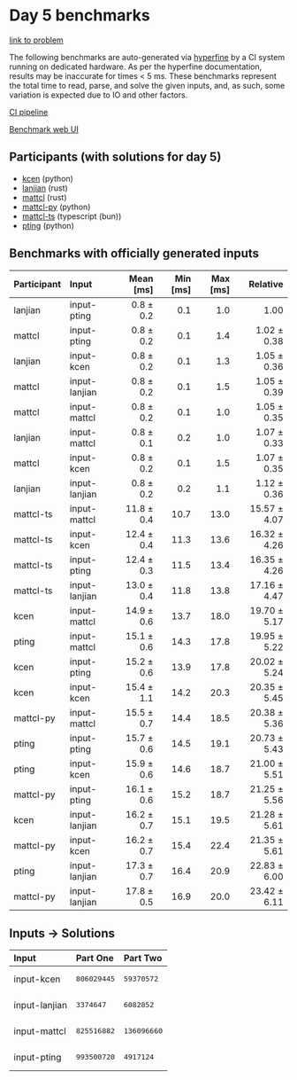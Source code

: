 # Day 5 benchmarks

[link to problem](https://adventofcode.com/2023/day/5)

The following benchmarks are auto-generated via
[hyperfine](https://github.com/sharkdp/hyperfine) by a CI system running on
dedicated hardware. As per the hyperfine documentation, results may be
inaccurate for times < 5 ms. These benchmarks represent the total time to read,
parse, and solve the given inputs, and, as such, some variation is expected due
to IO and other factors.

[CI pipeline](http://ci.papercode.net:8080/teams/main/pipelines/aoc2023)

[Benchmark web UI](https://aoc.ancalagon.black)


## Participants (with solutions for day 5)

- [kcen](https://github.com/kcen/aoc2023) (python)
- [lanjian](https://github.com/lanjian/aoc-2023) (rust)
- [mattcl](https://github.com/mattcl/aoc2023) (rust)
- [mattcl-py](https://github.com/mattcl/aoc2023-py) (python)
- [mattcl-ts](https://github.com/mattcl/aoc2023-js) (typescript (bun))
- [pting](https://github.com/pting/aoc2023) (python)


## Benchmarks with officially generated inputs

| Participant | Input | Mean [ms] | Min [ms] | Max [ms] | Relative |
|:---|:---|---:|---:|---:|---:|
| lanjian | input-pting | 0.8 ± 0.2 | 0.1 | 1.0 | 1.00 |
| mattcl | input-pting | 0.8 ± 0.2 | 0.1 | 1.4 | 1.02 ± 0.38 |
| lanjian | input-kcen | 0.8 ± 0.2 | 0.1 | 1.3 | 1.05 ± 0.36 |
| mattcl | input-lanjian | 0.8 ± 0.2 | 0.1 | 1.5 | 1.05 ± 0.39 |
| mattcl | input-mattcl | 0.8 ± 0.2 | 0.1 | 1.0 | 1.05 ± 0.35 |
| lanjian | input-mattcl | 0.8 ± 0.1 | 0.2 | 1.0 | 1.07 ± 0.33 |
| mattcl | input-kcen | 0.8 ± 0.2 | 0.1 | 1.5 | 1.07 ± 0.35 |
| lanjian | input-lanjian | 0.8 ± 0.2 | 0.2 | 1.1 | 1.12 ± 0.36 |
| mattcl-ts | input-mattcl | 11.8 ± 0.4 | 10.7 | 13.0 | 15.57 ± 4.07 |
| mattcl-ts | input-kcen | 12.4 ± 0.4 | 11.3 | 13.6 | 16.32 ± 4.26 |
| mattcl-ts | input-pting | 12.4 ± 0.3 | 11.5 | 13.4 | 16.35 ± 4.26 |
| mattcl-ts | input-lanjian | 13.0 ± 0.4 | 11.8 | 13.8 | 17.16 ± 4.47 |
| kcen | input-mattcl | 14.9 ± 0.6 | 13.7 | 18.0 | 19.70 ± 5.17 |
| pting | input-mattcl | 15.1 ± 0.6 | 14.3 | 17.8 | 19.95 ± 5.22 |
| kcen | input-pting | 15.2 ± 0.6 | 13.9 | 17.8 | 20.02 ± 5.24 |
| kcen | input-kcen | 15.4 ± 1.1 | 14.2 | 20.3 | 20.35 ± 5.45 |
| mattcl-py | input-mattcl | 15.5 ± 0.7 | 14.4 | 18.5 | 20.38 ± 5.36 |
| pting | input-pting | 15.7 ± 0.6 | 14.5 | 19.1 | 20.73 ± 5.43 |
| pting | input-kcen | 15.9 ± 0.6 | 14.6 | 18.7 | 21.00 ± 5.51 |
| mattcl-py | input-pting | 16.1 ± 0.6 | 15.2 | 18.7 | 21.25 ± 5.56 |
| kcen | input-lanjian | 16.2 ± 0.7 | 15.1 | 19.5 | 21.28 ± 5.61 |
| mattcl-py | input-kcen | 16.2 ± 0.7 | 15.4 | 22.4 | 21.35 ± 5.61 |
| pting | input-lanjian | 17.3 ± 0.7 | 16.4 | 20.9 | 22.83 ± 6.00 |
| mattcl-py | input-lanjian | 17.8 ± 0.5 | 16.9 | 20.0 | 23.42 ± 6.11 |


## Inputs -> Solutions

| Input | Part One | Part Two |
|:---|:---|:---|
|input-kcen|<pre>806029445</pre>|<pre>59370572</pre>|
|input-lanjian|<pre>3374647</pre>|<pre>6082852</pre>|
|input-mattcl|<pre>825516882</pre>|<pre>136096660</pre>|
|input-pting|<pre>993500720</pre>|<pre>4917124</pre>|